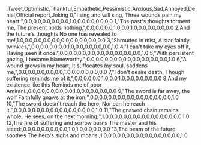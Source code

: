 ,Tweet,Optimistic,Thankful,Empathetic,Pessimistic,Anxious,Sad,Annoyed,Denial,Official report,Joking
0,"I sing and will sing, Three wounds pain my heart:",0.0,0.0,0.0,0.0,0.0,1.0,0.0,0.0,0.0,0.0
1,"The past's thoughts torment me, The present holds nothing,",0.0,0.0,0.0,1.0,0.0,1.0,0.0,0.0,0.0,0.0
2,And the future's thoughts No one has revealed to me!,1.0,0.0,0.0,0.0,0.0,0.0,0.0,0.0,0.0,0.0
3,"Shrouded in mist, A star faintly twinkles,",0.0,0.0,0.0,0.0,1.0,0.0,0.0,0.0,0.0,1.0
4,"I can't take my eyes off it, Having seen it once.",0.0,0.0,0.0,0.0,0.0,0.0,0.0,0.0,0.0,1.0
5,"With persistent gazing, I became blameworthy.",0.0,0.0,0.0,0.0,0.0,0.0,0.0,0.0,0.0,1.0
6,"A wound grows in my heart, It suffocates my soul, saddens me,",0.0,0.0,0.0,0.0,0.0,1.0,0.0,0.0,0.0,0.0
7,"I don't desire death, Though suffering reminds me of it,",0.0,0.0,0.0,1.0,0.0,1.0,0.0,0.0,0.0,0.0
8,And my existence like this Reminds me of poor Amirani.,0.0,0.0,0.0,0.0,0.0,1.0,0.0,0.0,0.0,0.0
9,"The sword is far away, the wolf Faithfully gnaws at the iron;",0.0,0.0,0.0,0.0,0.0,0.0,0.0,0.0,0.0,1.0
10,"The sword doesn't reach the hero, Nor can he reach it.",0.0,0.0,0.0,0.0,0.0,0.0,0.0,0.0,0.0,1.0
11,"The gnawed chain remains whole, He sees, on the next morning;",1.0,0.0,0.0,0.0,0.0,0.0,0.0,0.0,0.0,1.0
12,The fire of suffering and sorrow burns The master and his steed:,0.0,0.0,0.0,0.0,0.0,1.0,1.0,0.0,0.0,0.0
13,The beam of the future soothes The hero's sighs and moans.,1.0,0.0,0.0,0.0,0.0,0.0,0.0,0.0,0.0,1.0
